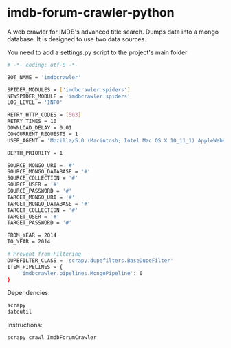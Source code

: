 # imdb-forum-crawler-python
A web crawler for IMDB's advanced title search.
Dumps data into a mongo database. It is designed to use two data sources.

You need to add a settings.py script to the project's main folder
```bash
# -*- coding: utf-8 -*-

BOT_NAME = 'imdbcrawler'

SPIDER_MODULES = ['imdbcrawler.spiders']
NEWSPIDER_MODULE = 'imdbcrawler.spiders'
LOG_LEVEL = 'INFO'

RETRY_HTTP_CODES = [503]
RETRY_TIMES = 10
DOWNLOAD_DELAY = 0.01
CONCURRENT_REQUESTS = 1
USER_AGENT = 'Mozilla/5.0 (Macintosh; Intel Mac OS X 10_11_1) AppleWebKit/537.36 (KHTML, like Gecko) Chrome/47.0.2526.73 Safari/537.36'

DEPTH_PRIORITY = 1

SOURCE_MONGO_URI = '#'
SOURCE_MONGO_DATABASE = '#'
SOURCE_COLLECTION = '#'
SOURCE_USER = '#'
SOURCE_PASSWORD = '#'
TARGET_MONGO_URI = '#'
TARGET_MONGO_DATABASE = '#'
TARGET_COLLECTION = '#'
TARGET_USER = '#'
TARGET_PASSWORD = '#'

FROM_YEAR = 2014
TO_YEAR = 2014

# Prevent from Filtering
DUPEFILTER_CLASS = 'scrapy.dupefilters.BaseDupeFilter'
ITEM_PIPELINES = {
    'imdbcrawler.pipelines.MongoPipeline': 0
}
```

Dependencies:
```bash
scrapy
dateutil
```

Instructions:
```bash
scrapy crawl ImdbForumCrawler
```